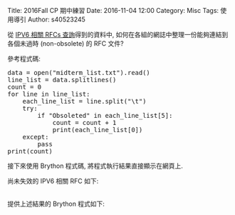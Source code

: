 Title: 2016Fall CP 期中練習
Date: 2016-11-04 12:00
Category: Misc
Tags: 使用導引
Author: s40523245

從 <a href="http://www.rfc-editor.org/search/rfc_search_detail.php?page=All&title=ipv6&pubstatus%5B%5D=Any&pub_date_type=any&sortkey=Number&sorting=ASC%22">IPV6 相關 RFCs 查詢</a>得到的資料中, 如何在各組的網誌中整理一份能夠連結到各個未過時 (non-obsolete) 的 RFC 文件?

<!-- PELICAN_END_SUMMARY -->

參考程式碼:

<pre class="brush: python">
data = open("midterm_list.txt").read()
line_list = data.splitlines()
count = 0
for line in line_list:
    each_line_list = line.split("\t")
    try:
        if "Obsoleted" in each_line_list[5]:
            count = count + 1
            print(each_line_list[0])
    except:
        pass
print(count)
</pre>

接下來使用 Brython 程式碼, 將程式執行結果直接顯示在網頁上.

尚未失效的 IPV6 相關 RFC 如下:

<!-- 導入 Brython 標準程式庫 -->
<script type="text/javascript" 
    src="https://cdn.rawgit.com/brython-dev/brython/master/www/src/brython_dist.js">
</script>

<!-- 啟動 Brython -->
<script>
window.onload=function(){
brython(1);
}
</script>

<!-- 以下利用 Brython 程式執行檔案讀取與比對流程 -->
<!-- 假如需要用圖型表示數字, 則利用 canvas 繪圖 -->
<!-- <canvas id="plotarea" width="600" height="400"></canvas> -->

<div id="container"></div>

<script type="text/python3" id="script1">
from browser import document, html
container = document['container']
data = open("./../midterm_list.txt").read()
line_list = data.splitlines()
count = 0
output = ""
for line in line_list:
    each_line_list = line.split("\t")
    try:
        if "Obsoleted" not in each_line_list[5]:
            count = count + 1
            output += html.A(each_line_list[0], href="http://www.rfc-editor.org/info/"+ each_line_list[0].lower().replace(" ", "")) + " | "
            if count%10 == 0:
                output += html.BR()
    except:
        pass
output += html.BR() + html.BR()  + "共有 " + str(count)+ " 份文件尚未失效!"
container <= output
</script>

<br />提供上述結果的 Brython 程式如下:
<br />

<pre class="brush: python">
<div id="container"></div>

<script type="text/python3" id="script1">
from browser import document, html
container = document['container']
data = open("./../midterm_list.txt").read()
line_list = data.splitlines()
count = 0
output = ""
for line in line_list:
    each_line_list = line.split("\t")
    try:
        if "Obsoleted" not in each_line_list[5]:
            count = count + 1
            output += html.A(each_line_list[0], href="http://www.rfc-editor.org/info/"+ each_line_list[0].lower().replace(" ", "")) + " | "
            if count%10 == 0:
                output += html.BR()
    except:
        pass
output += html.BR() + html.BR()  + "共有 " + str(count)+ " 份文件尚未失效!"
container <= output
</script>
</pre>